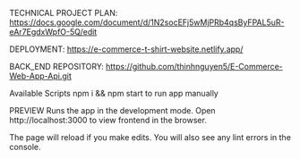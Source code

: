 TECHNICAL PROJECT PLAN: https://docs.google.com/document/d/1N2socEFj5wMjPRb4qsByFPAL5uR-eAr7EgdxWpfO-5Q/edit

DEPLOYMENT: https://e-commerce-t-shirt-website.netlify.app/

BACK_END REPOSITORY: https://github.com/thinhnguyen5/E-Commerce-Web-App-Api.git

Available Scripts
npm i && npm start to run app manually

PREVIEW
Runs the app in the development mode.
Open http://localhost:3000 to view frontend in the browser.

The page will reload if you make edits.
You will also see any lint errors in the console.
